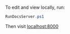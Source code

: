 To edit and view locally, run:

```powershell
RunDocsServer.ps1
```

Then visit [localhost:8000](http://localhost:8000)